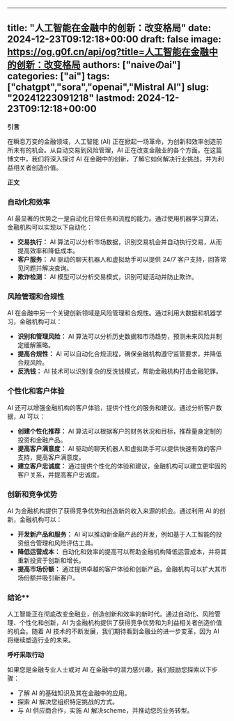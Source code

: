 
---
title: "人工智能在金融中的创新：改变格局"
date: 2024-12-23T09:12:18+00:00
draft: false
image: https://og.g0f.cn/api/og?title=人工智能在金融中的创新：改变格局
authors: ["naiveのai"]
categories: ["ai"]
tags: ["chatgpt","sora","openai","Mistral AI"]
slug: "20241223091218"
lastmod: 2024-12-23T09:12:18+00:00
---
**引言**

在瞬息万变的金融领域，人工智能 (AI) 正在掀起一场革命，为创新和效率创造前所未有的机会。从自动交易到风险管理，AI 正在改变金融业的各个方面。在这篇博文中，我们将深入探讨 AI 在金融中的创新，了解它如何解决行业挑战，并为利益相关者创造价值。

**正文**

### 自动化和效率

AI 最显著的优势之一是自动化日常任务和流程的能力。通过使用机器学习算法，金融机构可以实现以下自动化：

- **交易执行：** AI 算法可以分析市场数据，识别交易机会并自动执行交易，从而提高效率和降低成本。
- **客户服务：** AI 驱动的聊天机器人和虚拟助手可以提供 24/7 客户支持，回答常见问题并解决查询。
- **欺诈检测：** AI 模型可以分析交易模式，识别可疑活动并防止欺诈。

### 风险管理和合规性

AI 在金融中另一个关键创新领域是风险管理和合规性。通过利用大数据和机器学习，金融机构可以：

- **识别和管理风险：** AI 算法可以分析历史数据和市场趋势，预测未来风险并制定缓解策略。
- **提高合规性：** AI 可以自动化合规流程，确保金融机构遵守监管要求，并降低合规风险。
- **反洗钱：** AI 技术可以识别复杂的反洗钱模式，帮助金融机构打击金融犯罪。

### 个性化和客户体验

AI 还可以增强金融机构的客户体验，提供个性化的服务和建议。通过分析客户数据，AI 可以：

- **创建个性化推荐：** AI 算法可以根据客户的财务状况和目标，推荐量身定制的投资和金融产品。
- **提高客户满意度：** AI 驱动的聊天机器人和虚拟助手可以提供快速有效的客户支持，提高客户满意度。
- **建立客户忠诚度：** 通过提供个性化的体验和建议，金融机构可以建立更牢固的客户关系，并提高客户忠诚度。

### 创新和竞争优势

AI 为金融机构提供了获得竞争优势和创造新的收入来源的机会。通过利用 AI 的创新，金融机构可以：

- **开发新产品和服务：** AI 可以推动新金融产品的开发，例如基于人工智能的投资组合管理和风险评估工具。
- **降低运营成本：** 自动化和效率的提高可以帮助金融机构降低运营成本，并将其重新投资于创新和增长。
- **提高市场份额：** 通过提供卓越的客户体验和创新产品，金融机构可以扩大其市场份额并吸引新客户。

### 结论**

人工智能正在彻底改变金融业，创造创新和效率的新时代。通过自动化、风险管理、个性化和创新，AI 为金融机构提供了获得竞争优势和为利益相关者创造价值的机会。随着 AI 技术的不断发展，我们期待看到金融业的进一步变革，因为 AI 将继续塑造行业的未来。

**呼吁采取行动**

如果您是金融专业人士或对 AI 在金融中的潜力感兴趣，我们鼓励您探索以下步骤：

- 了解 AI 的基础知识及其在金融中的应用。
- 探索 AI 解决您组织特定挑战的方式。
- 与 AI 供应商合作，实施 AI 解决scheme，并推动您的业务转型。